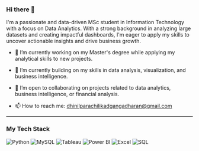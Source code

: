 ### Hi there 👋

I'm a passionate and data-driven MSc student in Information Technology with a focus on Data Analytics. With a strong background in analyzing large datasets and creating impactful dashboards, I'm eager to apply my skills to uncover actionable insights and drive business growth.

* 🔭 I’m currently working on my Master's degree while applying my analytical skills to new projects.

* 🌱 I’m currently building on my skills in data analysis, visualization, and business intelligence.

* 👯 I’m open to collaborating on projects related to data analytics, business intelligence, or financial analysis.

* 📫 How to reach me: dhinilparachilikadgangadharan@gmail.com

---

### My Tech Stack

![Python](https://img.shields.io/badge/Python-3776AB?style=for-the-badge&logo=python&logoColor=white)
![MySQL](https://img.shields.io/badge/MySQL-4479A1?style=for-the-badge&logo=mysql&logoColor=white)
![Tableau](https://img.shields.io/badge/Tableau-E97627?style=for-the-badge&logo=tableau&logoColor=white)
![Power BI](https://img.shields.io/badge/Power_BI-F2C811?style=for-the-badge&logo=power-bi&logoColor=black)
![Excel](https://img.shields.io/badge/Microsoft_Excel-217346?style=for-the-badge&logo=microsoft-excel&logoColor=white)
![SQL](https://img.shields.io/badge/SQL-4479A1?style=for-the-badge&logo=sql&logoColor=white)


